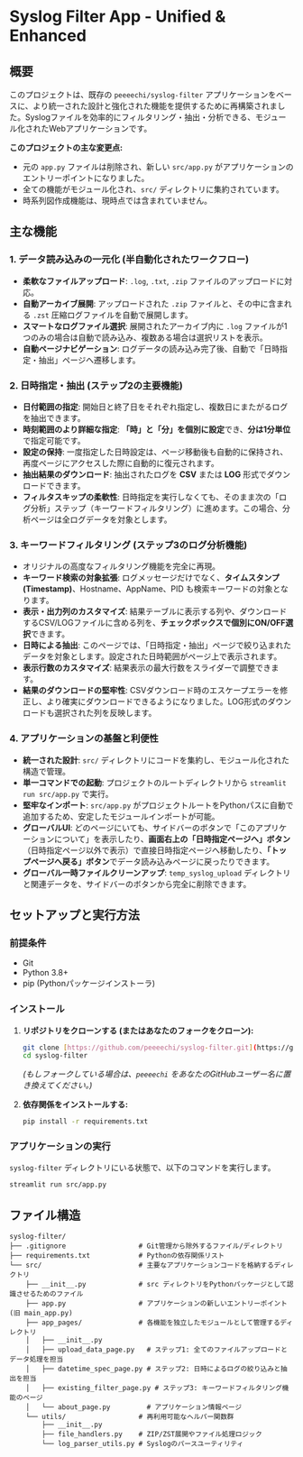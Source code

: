 # Syslog Filter App - Unified & Enhanced

## 概要

このプロジェクトは、既存の `peeeechi/syslog-filter` アプリケーションをベースに、より統一された設計と強化された機能を提供するために再構築されました。Syslogファイルを効率的にフィルタリング・抽出・分析できる、モジュール化されたWebアプリケーションです。

**このプロジェクトの主な変更点:**
-   元の `app.py` ファイルは削除され、新しい `src/app.py` がアプリケーションのエントリーポイントになりました。
-   全ての機能がモジュール化され、`src/` ディレクトリに集約されています。
-   時系列図作成機能は、現時点では含まれていません。

## 主な機能

### 1. データ読み込みの一元化 (半自動化されたワークフロー)
-   **柔軟なファイルアップロード**: `.log`, `.txt`, `.zip` ファイルのアップロードに対応。
-   **自動アーカイブ展開**: アップロードされた `.zip` ファイルと、その中に含まれる `.zst` 圧縮ログファイルを自動で展開します。
-   **スマートなログファイル選択**: 展開されたアーカイブ内に `.log` ファイルが1つのみの場合は自動で読み込み、複数ある場合は選択リストを表示。
-   **自動ページナビゲーション**: ログデータの読み込み完了後、自動で「日時指定・抽出」ページへ遷移します。

### 2. 日時指定・抽出 (ステップ2の主要機能)
-   **日付範囲の指定**: 開始日と終了日をそれぞれ指定し、複数日にまたがるログを抽出できます。
-   **時刻範囲のより詳細な指定**: **「時」と「分」を個別に設定**でき、**分は1分単位**で指定可能です。
-   **設定の保持**: 一度指定した日時設定は、ページ移動後も自動的に保持され、再度ページにアクセスした際に自動的に復元されます。
-   **抽出結果のダウンロード**: 抽出されたログを **CSV** または **LOG** 形式でダウンロードできます。
-   **フィルタスキップの柔軟性**: 日時指定を実行しなくても、そのまま次の「ログ分析」ステップ（キーワードフィルタリング）に進めます。この場合、分析ページは全ログデータを対象とします。

### 3. キーワードフィルタリング (ステップ3のログ分析機能)
-   オリジナルの高度なフィルタリング機能を完全に再現。
-   **キーワード検索の対象拡張**: ログメッセージだけでなく、**タイムスタンプ (Timestamp)**、Hostname、AppName、PID も検索キーワードの対象となります。
-   **表示・出力列のカスタマイズ**: 結果テーブルに表示する列や、ダウンロードするCSV/LOGファイルに含める列を、**チェックボックスで個別にON/OFF選択**できます。
-   **日時による抽出**: このページでは、「日時指定・抽出」ページで絞り込まれたデータを対象とします。設定された日時範囲がページ上で表示されます。
-   **表示行数のカスタマイズ**: 結果表示の最大行数をスライダーで調整できます。
-   **結果のダウンロードの堅牢性**: CSVダウンロード時のエスケープエラーを修正し、より確実にダウンロードできるようになりました。LOG形式のダウンロードも選択された列を反映します。

### 4. アプリケーションの基盤と利便性
-   **統一された設計**: `src/` ディレクトリにコードを集約し、モジュール化された構造で管理。
-   **単一コマンドでの起動**: プロジェクトのルートディレクトリから `streamlit run src/app.py` で実行。
-   **堅牢なインポート**: `src/app.py` がプロジェクトルートをPythonパスに自動で追加するため、安定したモジュールインポートが可能。
-   **グローバルUI**: どのページにいても、サイドバーのボタンで「このアプリケーションについて」を表示したり、**画面右上の「日時指定ページへ」ボタン**（日時指定ページ以外で表示）で直接日時指定ページへ移動したり、**「トップページへ戻る」ボタン**でデータ読み込みページに戻ったりできます。
-   **グローバル一時ファイルクリーンアップ**: `temp_syslog_upload` ディレクトリと関連データを、サイドバーのボタンから完全に削除できます。

## セットアップと実行方法

### 前提条件
- Git
- Python 3.8+
- pip (Pythonパッケージインストーラ)

### インストール
1.  **リポジトリをクローンする (またはあなたのフォークをクローン):**
    ```bash
    git clone [https://github.com/peeeechi/syslog-filter.git](https://github.com/peeeechi/syslog-filter.git)
    cd syslog-filter
    ```
    *(もしフォークしている場合は、`peeeechi` をあなたのGitHubユーザー名に置き換えてください。)*

2.  **依存関係をインストールする:**
    ```bash
    pip install -r requirements.txt
    ```

### アプリケーションの実行
`syslog-filter` ディレクトリにいる状態で、以下のコマンドを実行します。
```bash
streamlit run src/app.py
```

## ファイル構造
```
syslog-filter/
├── .gitignore                  # Git管理から除外するファイル/ディレクトリ
├── requirements.txt            # Pythonの依存関係リスト
└── src/                        # 主要なアプリケーションコードを格納するディレクトリ
    ├── __init__.py             # src ディレクトリをPythonパッケージとして認識させるためのファイル
    ├── app.py                  # アプリケーションの新しいエントリーポイント (旧 main_app.py)
    ├── app_pages/              # 各機能を独立したモジュールとして管理するディレクトリ
    │   ├── __init__.py
    │   ├── upload_data_page.py   # ステップ1: 全てのファイルアップロードとデータ処理を担当
    │   ├── datetime_spec_page.py # ステップ2: 日時によるログの絞り込みと抽出を担当
    │   ├── existing_filter_page.py # ステップ3: キーワードフィルタリング機能のページ
    │   └── about_page.py         # アプリケーション情報ページ
    └── utils/                  # 再利用可能なヘルパー関数群
        ├── __init__.py
        ├── file_handlers.py    # ZIP/ZST展開やファイル処理ロジック
        └── log_parser_utils.py # Syslogのパースユーティリティ
```